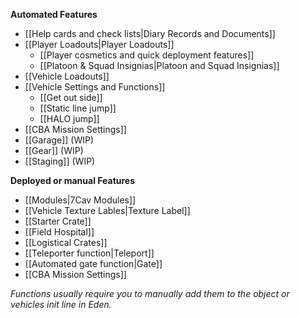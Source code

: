 **Automated Features**
* [[Help cards and check lists|Diary Records and Documents]]
* [[Player Loadouts|Player Loadouts]]
  * [[Player cosmetics and quick deployment features]]
  * [[Platoon & Squad Insignias|Platoon and Squad Insignias]]
* [[Vehicle Loadouts]]
* [[Vehicle Settings and Functions]]
  * [[Get out side]]
  * [[Static line jump]]
  * [[HALO jump]]
* [[CBA Mission Settings]]
* [[Garage]] (WIP)
* [[Gear]] (WIP)
* [[Staging]] (WIP)


**Deployed or manual Features**
* [[Modules|7Cav Modules]]
* [[Vehicle Texture Lables|Texture Label]]
* [[Starter Crate]]
* [[Field Hospital]]
* [[Logistical Crates]]
* [[Teleporter function|Teleport]]
* [[Automated gate function|Gate]]
* [[CBA Mission Settings]]

*Functions usually require you to manually add them to the object or vehicles init line in Eden.*
